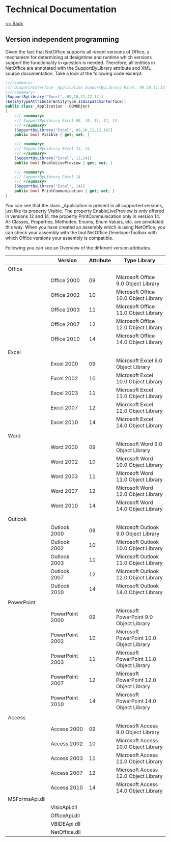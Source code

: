 # Technical Documentation

[<< Back](../technical/)

## Version independent programming

Given the fact that NetOffice supports all recent versions of Office, a
mechanism for determining at designtime and runtime which versions support the
functionality in question is needed. Therefore, all entities in NetOffice are
annotated with the SupportByLibrary attribute and XML source documentation. Take
a look at the following code excerpt:

```csharp
///<summary>
/// DispatchInterface _Application SupportByLibrary Excel, 09,10,11,12,14
///</summary>
[SupportByLibrary("Excel", 09,10,11,12,14)]
[EntityTypeAttribute(EntityType.IsDispatchInterface)]
public class _Application : COMObject
{
    /// <summary>
    /// SupportByLibrary Excel 09, 10, 11, 12, 14
    /// </summary>
    [SupportByLibrary("Excel", 09,10,11,12,14)]
    public bool Visible { get; set; }

    /// <summary>
    /// SupportByLibrary Excel 12, 14
    /// </summary>
    [SupportByLibrary("Excel", 12,14)]
    public bool EnableLivePreview { get; set; }

    /// <summary>
    /// SupportByLibrary Excel 14
    /// </summary>
    [SupportByLibrary("Excel", 14)]
    public bool PrintCommunication { get; set; }
}
```

You can see that the class _Application is present in all supported versions,
just like its property Visible. The property EnableLivePreview is only offered
in versions 12 and 14, the property PrintCommunication only in version 14. All
Classes, Properties, Methoden, Enums, Enum Values, etc. are annotated this way.
When you have created an assembly which is using NetOffice, you can check your
assembly with the tool NetOffice.DeveloperToolbox with which Office versions
your assembly is compatible.

Following you can see an Overview of the different version attributes.

|                | Version         | Attribute | Type Library                             |
|----------------|-----------------|-----------|------------------------------------------|
| Office         |                 |           |                                          |
|                | Office 2000     | 09        | Microsoft Office   9.0 Object Library    |
|                | Office 2002     | 10        | Microsoft Office  10.0 Object Library    |
|                | Office 2003     | 11        | Microsoft Office  11.0 Object Library    |
|                | Office 2007     | 12        | Microsoft Office  12.0 Object Library    |
|                | Office 2010     | 14        | Microsoft Office  14.0 Object Library    |
|                |                 |           |                                          |
| Excel          |                 |           |                                          |
|                | Excel 2000      | 09        | Microsoft Excel  9.0 Object Library      |
|                | Excel 2002      | 10        | Microsoft Excel  10.0 Object Library     |
|                | Excel 2003      | 11        | Microsoft Excel  11.0 Object Library     |
|                | Excel 2007      | 12        | Microsoft Excel  12.0 Object Library     |
|                | Excel 2010      | 14        | Microsoft Excel  14.0 Object Library     |
|                |                 |           |                                          |
| Word           |                 |           |                                          |
|                | Word 2000       | 09        | Microsoft Word  9.0 Object Library       |
|                | Word 2002       | 10        | Microsoft Word 10.0 Object Library       |
|                | Word 2003       | 11        | Microsoft Word 11.0 Object Library       |
|                | Word 2007       | 12        | Microsoft Word 12.0 Object Library       |
|                | Word 2010       | 14        | Microsoft Word 14.0 Object Library       |
|                |                 |           |                                          |
| Outlook        |                 |           |                                          |
|                | Outlook 2000    | 09        | Microsoft Outlook  9.0 Object Library    |
|                | Outlook 2002    | 10        | Microsoft Outlook 10.0 Object Library    |
|                | Outlook 2003    | 11        | Microsoft Outlook 11.0 Object Library    |
|                | Outlook 2007    | 12        | Microsoft Outlook 12.0 Object Library    |
|                | Outlook 2010    | 14        | Microsoft Outlook 14.0 Object Library    |
|                |                 |           |                                          |
| PowerPoint     |                 |           |                                          |
|                | PowerPoint 2000 | 09        | Microsoft PowerPoint  9.0 Object Library |
|                | PowerPoint 2002 | 10        | Microsoft PowerPoint 10.0 Object Library |
|                | PowerPoint 2003 | 11        | Microsoft PowerPoint 11.0 Object Library |
|                | PowerPoint 2007 | 12        | Microsoft PowerPoint 12.0 Object Library |
|                | PowerPoint 2010 | 14        | Microsoft PowerPoint 14.0 Object Library |
|                |                 |           |                                          |
| Access         |                 |           |                                          |
|                | Access 2000     | 09        | Microsoft Access  9.0 Object Library     |
|                | Access 2002     | 10        | Microsoft Access 10.0 Object Library     |
|                | Access 2003     | 11        | Microsoft Access 11.0 Object Library     |
|                | Access 2007     | 12        | Microsoft Access 12.0 Object Library     |
|                | Access 2010     | 14        | Microsoft Access 14.0 Object Library     |
| MSFormsApi.dll |                 |           |                                          |
|                | VisioApi.dll    |           |                                          |
|                | OfficeApi.dll   |           |                                          |
|                | VBIDEApi.dll    |           |                                          |
|                | NetOffice.dll   |           |                                          |
